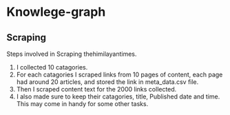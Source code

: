 # Knowlege-graph

## Scraping

Steps involved in Scraping thehimilayantimes.

1. I collected 10 catagories.
2. For each catagories I scraped links from 10 pages of content, each page had around 20 articles, and stored the link in meta_data.csv file.
3. Then I scraped content text for the 2000 links collected.
4. I also made sure to keep their catagories, title, Published date and time. This may come in handy for some other tasks.
